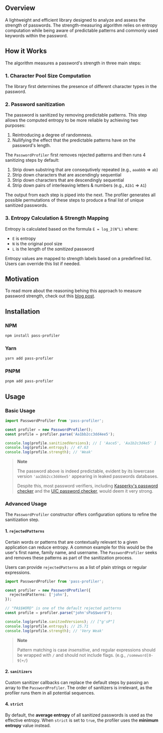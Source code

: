 ## Overview

A lightweight and efficient library designed to analyze and assess the strength of passwords. The strength-measuring algorithm relies on entropy computation while being aware of predictable patterns and commonly used keywords within the password.

## How it Works

The algorithm measures a password's strength in three main steps:

### 1. Character Pool Size Computation

The library first determines the presence of different character types in the password.

### 2. Password sanitization

The password is sanitized by removing predictable patterns. This step allows the computed entropy to be more reliable by achieving two purposes:

1. Reintroducing a degree of randomness.
2. Nullifying the effect that the predictable patterns have on the password's length.

The `PasswordProfiler` first removes rejected patterns and then runs 4 sanitizing steps by default:

1. Strip down substring that are consequtively repeated (e.g., `aaabbb` => `ab`)
2. Strip down characters that are ascendingly sequential
3. Strip down characters that are descendingly sequential
4. Strip down pairs of interleaving letters & numbers (e.g., `A1b1` => `A1`)

The output from each step is piped into the next. The profiler generates all possible permutations of these steps to produce a final list of unique sanitized passwords.

### 3. Entropy Calculation & Strength Mapping

Entropy is calculated based on the formula `E = log_2(N^L)` where:

- `E` is entropy
- `N` is the original pool size
- `L` is the length of the _sanitized_ password

Entropy values are mapped to strength labels based on a predefined list. Users can override this list if needed.

## Motivation

To read more about the reasoning behing this approach to measure password strength, check out this [blog post](https://dev.to/ghamadi/rethinking-password-strength-estimation-beyond-composition-rules-408i).

## Installation

### NPM

```bash
npm install pass-profiler
```

### Yarn

```bash
yarn add pass-profiler
```

### PNPM

```bash
pnpm add pass-profiler
```

## Usage

### Basic Usage

```ts
import PasswordProfiler from 'pass-profiler';

const profiler = new PasswordProfiler();
const profile = profiler.parse('Aa1bb2cc3dd4ee5');

console.log(profile.sanitizedVersions); // [ 'Aace5', 'Aa1b2c3d4e5' ]
console.log(profile.entropy); // 47.63
console.log(profile.strength); // 'Weak'
```

> **Note**
>
> The password above is indeed predictable, evident by its lowercase version `'aa1bb2cc3dd4ee5'` appearing in leaked passwords databases.
>
> Despite this, most password verifiers, including [Kasperky's password checker](https://password.kaspersky.com) and the [UIC password checker](https://www.uic.edu/apps/strong-password/), would deem it very strong.

### Advanced Usage

The `PasswordProfiler` constructor offers configuration options to refine the sanitization step.

#### 1. `rejectedPatterns`

Certain words or patterns that are contextually relevant to a given application can reduce entropy. A common example for this would be the user's first name, family name, and username. The `PasswordProfiler` seeks and removes these patterns as part of the sanitization process.

Users can provide `rejectedPatterns` as a list of plain strings or regular expressions.

```ts
import PasswordProfiler from 'pass-profiler';

const profiler = new PasswordProfiler({
  rejectedPatterns: ['john'],
});

// "PA$$WORD" is one of the default rejected patterns
const profile = profiler.parse("john'sPa$$word");

console.log(profile.sanitzedVersions); // ["g'sP"]
console.log(profile.entropy); // 25.71
console.log(profile.strength); // 'Very Weak'
```

> **Note**
>
> Pattern matching is case _insensitive_, and regular expressions should be wrapped with `/` and should not include flags. (e.g., `/someword[0-9]+/`)

#### 2. `sanitizers`

Custom sanitizer callbacks can replace the default steps by passing an array to the `PasswordProfiler`. The order of sanitizers is irrelevant, as the profiler runs them in all potential sequences.

#### 4. `strict`

By default, the **average entropy** of all sanitized passwords is used as the effective entropy. When `strict` is set to `true`, the profiler uses the **minimum entropy** value instead.
